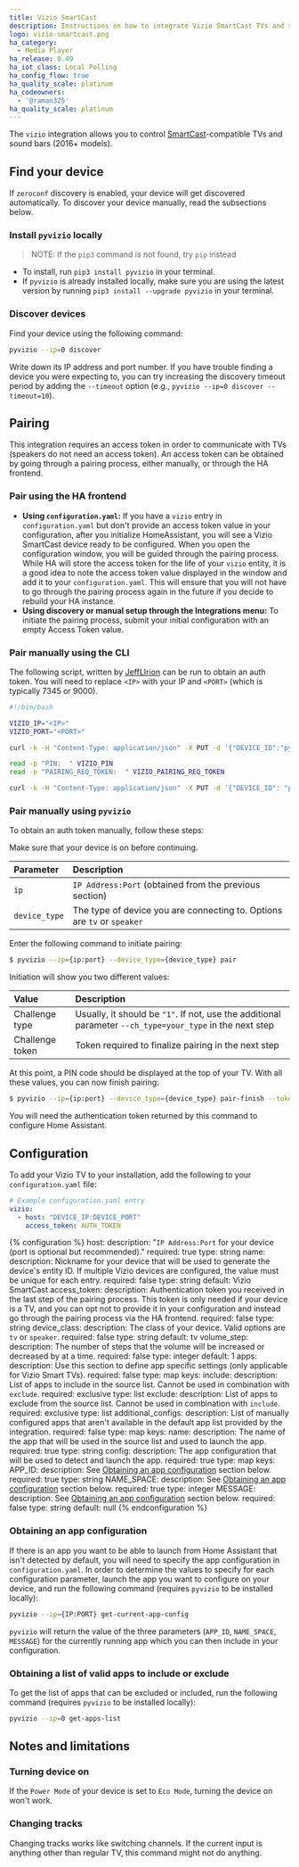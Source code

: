 ```yaml
---
title: Vizio SmartCast
description: Instructions on how to integrate Vizio SmartCast TVs and sound bars into Home Assistant.
logo: vizio-smartcast.png
ha_category:
  - Media Player
ha_release: 0.49
ha_iot_class: Local Polling
ha_config_flow: true
ha_quality_scale: platinum
ha_codeowners:
  - '@raman325'
ha_quality_scale: platinum
---
```


The `vizio` integration allows you to control [SmartCast](https://www.vizio.com/smartcast-app)-compatible TVs and sound bars (2016+ models).

## Find your device

If `zeroconf` discovery is enabled, your device will get discovered automatically. To discover your device manually, read the subsections below.

### Install `pyvizio` locally

> NOTE: If the `pip3` command is not found, try `pip` instead

- To install, run `pip3 install pyvizio` in your terminal.
- If `pyvizio` is already installed locally, make sure you are using the latest version by running `pip3 install --upgrade pyvizio` in your terminal.

### Discover devices

Find your device using the following command:

```bash
pyvizio --ip=0 discover
```

Write down its IP address and port number. If you have trouble finding a device you were expecting to, you can try increasing the discovery timeout period by adding the `--timeout` option (e.g., `pyvizio --ip=0 discover --timeout=10`).

## Pairing

This integration requires an access token in order to communicate with TVs (speakers do not need an access token). An access token can be obtained by going through a pairing process, either manually, or through the HA frontend.

### Pair using the HA frontend

 - **Using `configuration.yaml`:** If you have a `vizio` entry in `configuration.yaml` but don't provide an access token value in your configuration, after you initialize HomeAssistant, you will see a Vizio SmartCast device ready to be configured. When you open the configuration window, you will be guided through the pairing process. While HA will store the access token for the life of your `vizio` entity, it is a good idea to note the access token value displayed in the window and add it to your `configuration.yaml`. This will ensure that you will not have to go through the pairing process again in the future if you decide to rebuild your HA instance.
- **Using discovery or manual setup through the Integrations menu:** To initiate the pairing process, submit your initial configuration with an empty Access Token value.

### Pair manually using the CLI

The following script, written by [JeffLIrion](https://github.com/JeffLIrion) can be run to obtain an auth token. You will need to replace `<IP>` with your IP and `<PORT>` (which is typically 7345 or 9000).

```bash
#!/bin/bash

VIZIO_IP="<IP>"
VIZIO_PORT="<PORT>"

curl -k -H "Content-Type: application/json" -X PUT -d '{"DEVICE_ID":"pyvizio","DEVICE_NAME":"Python Vizio"}' https://${VIZIO_IP}:${VIZIO_PORT}/pairing/start

read -p "PIN:  " VIZIO_PIN
read -p "PAIRING_REQ_TOKEN:  " VIZIO_PAIRING_REQ_TOKEN

curl -k -H "Content-Type: application/json" -X PUT -d '{"DEVICE_ID": "pyvizio","CHALLENGE_TYPE": 1,"RESPONSE_VALUE": "'"${VIZIO_PIN}"'","PAIRING_REQ_TOKEN": '"${VIZIO_PAIRING_REQ_TOKEN}"'}' https://${VIZIO_IP}:${VIZIO_PORT}/pairing/pair
```

### Pair manually using `pyvizio`

To obtain an auth token manually, follow these steps:

Make sure that your device is on before continuing.

| Parameter     | Description                                                             |
| :------------ | :---------------------------------------------------------------------- |
| `ip`          | `IP Address:Port` (obtained from the previous section)                  |
| `device_type` | The type of device you are connecting to. Options are `tv` or `speaker` |

Enter the following command to initiate pairing:

```bash
$ pyvizio --ip={ip:port} --device_type={device_type} pair
```

Initiation will show you two different values:

| Value           | Description                                                                                             |
| :-------------- | :------------------------------------------------------------------------------------------------------ |
| Challenge type  | Usually, it should be `"1"`. If not, use the additional parameter `--ch_type=your_type` in the next step |
| Challenge token | Token required to finalize pairing in the next step                                                     |

At this point, a PIN code should be displayed at the top of your TV. With all these values, you can now finish pairing:

```bash
$ pyvizio --ip={ip:port} --device_type={device_type} pair-finish --token={challenge_token} --pin={pin}
```

You will need the authentication token returned by this command to configure Home Assistant.

## Configuration

To add your Vizio TV to your installation, add the following to your `configuration.yaml` file:

```yaml
# Example configuration.yaml entry
vizio:
  - host: "DEVICE_IP:DEVICE_PORT"
    access_token: AUTH_TOKEN
```

{% configuration %}
host:
  description: "`IP Address:Port` for your device (port is optional but recommended)."
  required: true
  type: string
name:
  description: Nickname for your device that will be used to generate the device's entity ID. If multiple Vizio devices are configured, the value must be unique for each entry.
  required: false
  type: string
  default: Vizio SmartCast
access_token:
  description: Authentication token you received in the last step of the pairing process. This token is only needed if your device is a TV, and you can opt not to provide it in your configuration and instead go through the pairing process via the HA frontend.
  required: false
  type: string
device_class:
  description: The class of your device. Valid options are `tv` or `speaker`.
  required: false
  type: string
  default: tv
volume_step:
  description: The number of steps that the volume will be increased or decreased by at a time.
  required: false
  type: integer
  default: 1
apps:
  description: Use this section to define app specific settings (only applicable for Vizio Smart TVs).
  required: false
  type: map
  keys:
    include:
      description: List of apps to include in the source list. Cannot be used in combination with `exclude`.
      required: exclusive
      type: list
    exclude:
      description: List of apps to exclude from the source list. Cannot be used in combination with `include`.
      required: exclusive
      type: list
    additional_configs:
      description: List of manually configured apps that aren't available in the default app list provided by the integration.
      required: false
      type: map
      keys:
        name:
          description: The name of the app that will be used in the source list and used to launch the app.
          required: true
          type: string
        config:
          description: The app configuration that will be used to detect and launch the app.
          required: true
          type: map
          keys:
            APP_ID:
              description: See [Obtaining an app configuration](#obtaining-an-app-configuration) section below.
              required: true
              type: string
            NAME_SPACE:
              description: See [Obtaining an app configuration](#obtaining-an-app-configuration) section below.
              required: true
              type: integer
            MESSAGE:
              description: See [Obtaining an app configuration](#obtaining-an-app-configuration) section below.
              required: false
              type: string
              default: null
{% endconfiguration %}

### Obtaining an app configuration
If there is an app you want to be able to launch from Home Assistant that isn't detected by default, you will need to specify the app configuration in `configuration.yaml`. In order to determine the values to specify for each configuration parameter, launch the app you want to configure on your device, and run the following command (requires `pyvizio` to be installed locally):

```bash
pyvizio --ip={IP:PORT} get-current-app-config
```

`pyvizio` will return the value of the three parameters (`APP_ID`, `NAME_SPACE`, `MESSAGE`) for the currently running app which you can then include in your configuration.

### Obtaining a list of valid apps to include or exclude
To get the list of apps that can be excluded or included, run the following command (requires `pyvizio` to be installed locally):

```bash
pyvizio --ip=0 get-apps-list
```

## Notes and limitations

### Turning device on

If the `Power Mode` of your device is set to `Eco Mode`, turning the device on won't work.

### Changing tracks

Changing tracks works like switching channels. If the current input is anything other than regular TV, this command might not do anything.
